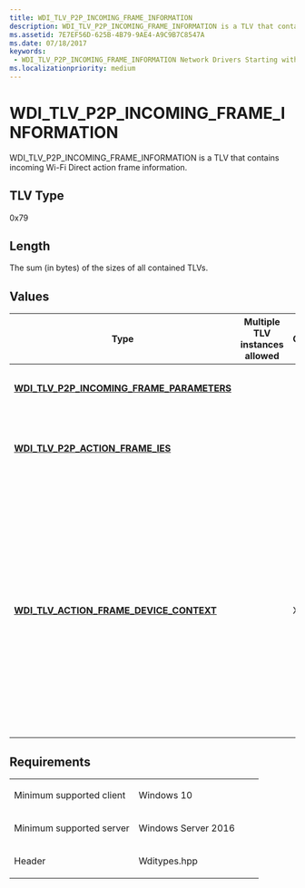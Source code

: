 ```yaml
---
title: WDI_TLV_P2P_INCOMING_FRAME_INFORMATION
description: WDI_TLV_P2P_INCOMING_FRAME_INFORMATION is a TLV that contains incoming Wi-Fi Direct action frame information.
ms.assetid: 7E7EF56D-625B-4B79-9AE4-A9C9B7C8547A
ms.date: 07/18/2017
keywords:
 - WDI_TLV_P2P_INCOMING_FRAME_INFORMATION Network Drivers Starting with Windows Vista
ms.localizationpriority: medium
---
```


# WDI\_TLV\_P2P\_INCOMING\_FRAME\_INFORMATION


WDI\_TLV\_P2P\_INCOMING\_FRAME\_INFORMATION is a TLV that contains incoming Wi-Fi Direct action frame information.

## TLV Type


0x79

## Length


The sum (in bytes) of the sizes of all contained TLVs.

## Values


| Type                                                                                        | Multiple TLV instances allowed | Optional | Description                                                                                                                                                                                                                     |
|---------------------------------------------------------------------------------------------|--------------------------------|----------|---------------------------------------------------------------------------------------------------------------------------------------------------------------------------------------------------------------------------------|
| [**WDI\_TLV\_P2P\_INCOMING\_FRAME\_PARAMETERS**](wdi-tlv-p2p-incoming-frame-parameters.md) |                                |          | Specifies the incoming frame parameters.                                                                                                                                                                                        |
| [**WDI\_TLV\_P2P\_ACTION\_FRAME\_IES**](wdi-tlv-p2p-action-frame-ies.md)                   |                                |          | Specifies the IEs section of the received public action frame.                                                                                                                                                                  |
| [**WDI\_TLV\_ACTION\_FRAME\_DEVICE\_CONTEXT**](wdi-tlv-action-frame-device-context.md)     |                                | X        | Specifies the vendor-specific information that is passed back down if the host decides to send a response to this incoming message. To avoid lifetime management issues, the IHV component must not use pointers in this field. |

 

Requirements
------------

<table>
<colgroup>
<col width="50%" />
<col width="50%" />
</colgroup>
<tbody>
<tr class="odd">
<td><p>Minimum supported client</p></td>
<td><p>Windows 10</p></td>
</tr>
<tr class="even">
<td><p>Minimum supported server</p></td>
<td><p>Windows Server 2016</p></td>
</tr>
<tr class="odd">
<td><p>Header</p></td>
<td>Wditypes.hpp</td>
</tr>
</tbody>
</table>

 

 




